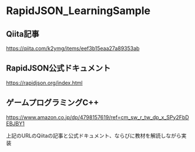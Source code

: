# RapidJSON_LearningSample

## Qiita記事
https://qiita.com/k2ymg/items/eef3b15eaa27a89353ab

## RapidJSON公式ドキュメント
https://rapidjson.org/index.html

## ゲームプログラミングC++
https://www.amazon.co.jp/dp/4798157619/ref=cm_sw_r_tw_dp_x_SPy2FbDEBJBY1 

上記のURLのQiitaの記事と公式ドキュメント、ならびに教材を解読しながら実装
